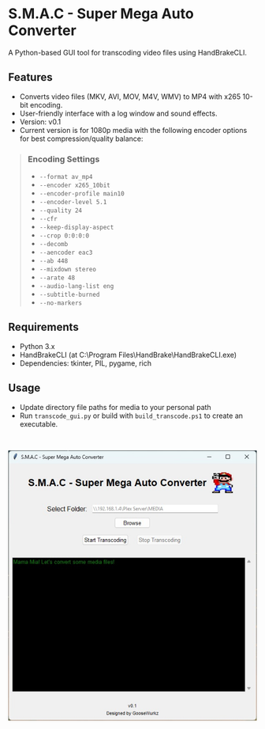 # S.M.A.C - Super Mega Auto Converter
A Python-based GUI tool for transcoding video files using HandBrakeCLI.

## Features
- Converts video files (MKV, AVI, MOV, M4V, WMV) to MP4 with x265 10-bit encoding.
- User-friendly interface with a log window and sound effects.
- Version: v0.1
- Current version is for 1080p media with the following encoder options for best compression/quality balance:
> ### Encoding Settings
> -   `--format av_mp4`
> -   `--encoder x265_10bit`
> -   `--encoder-profile main10`
> -   `--encoder-level 5.1`
> -   `--quality 24`
> -   `--cfr`
> -   `--keep-display-aspect`
> -   `--crop 0:0:0:0`
> -   `--decomb`
> -   `--aencoder eac3`
> -   `--ab 448`
> -   `--mixdown stereo`
> -   `--arate 48`
> -   `--audio-lang-list eng`
> -   `--subtitle-burned`
> -   `--no-markers`

## Requirements
- Python 3.x
- HandBrakeCLI (at C:\Program Files\HandBrake\HandBrakeCLI.exe)
- Dependencies: tkinter, PIL, pygame, rich

## Usage
- Update directory file paths for media to your personal path
- Run `transcode_gui.py` or build with `build_transcode.ps1` to create an executable.

<br>
<p align="center">
<img src="https://github.com/jamesonmalpezzi/S.M.A.C---Super-Mega-Auto-Converter/blob/main/screenshot.jpg">
</p>
